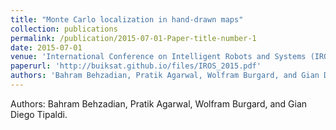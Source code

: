 ```yaml
---
title: "Monte Carlo localization in hand-drawn maps"
collection: publications
permalink: /publication/2015-07-01-Paper-title-number-1
date: 2015-07-01
venue: 'International Conference on Intelligent Robots and Systems (IROS)'
paperurl: 'http://buiksat.github.io/files/IROS_2015.pdf'
authors: 'Bahram Behzadian, Pratik Agarwal, Wolfram Burgard, and Gian Diego Tipaldi.'
---
```

Authors: Bahram Behzadian, Pratik Agarwal, Wolfram Burgard, and Gian Diego Tipaldi.
